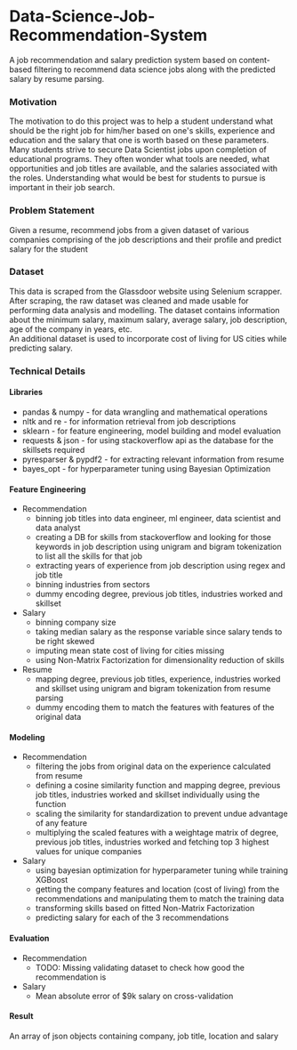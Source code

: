 # Data-Science-Job-Recommendation-System
A job recommendation and salary prediction system based on content-based filtering to recommend data science jobs along with the predicted salary by resume parsing.
 
 ### Motivation
The motivation to do this project was to help a student understand what should be the right job for him/her based on one's skills, experience and education and the salary that one is worth based on these parameters. Many students strive to secure Data Scientist jobs upon completion of educational programs. They often wonder what tools are needed, what opportunities and job titles are available, and the salaries associated with the roles. Understanding what would be best for students to pursue is important in their job search.
 
 ### Problem Statement
Given a resume, recommend jobs from a given dataset of various companies comprising of the job descriptions and their profile and predict salary for the student
 
 ### Dataset
This data is scraped from the Glassdoor website using Selenium scrapper. After scraping, the raw dataset was cleaned and made usable for performing data analysis and modelling. The dataset contains information about the minimum salary, maximum salary, average salary, job description, age of the company in years, etc.<br>
An additional dataset is used to incorporate cost of living for US cities while predicting salary.
 
 ### Technical Details
 
 #### Libraries
 * pandas & numpy - for data wrangling and mathematical operations
 * nltk and re - for information retrieval from job descriptions
 * sklearn - for feature engineering, model building and model evaluation
 * requests & json - for using stackoverflow api as the database for the skillsets required
 * pyresparser & pypdf2 - for extracting relevant information from resume 
 * bayes_opt - for hyperparameter tuning using Bayesian Optimization

#### Feature Engineering
* Recommendation
  * binning job titles into data engineer, ml engineer, data scientist and data analyst
  * creating a DB for skills from stackoverflow and looking for those keywords in job description using unigram and bigram tokenization to list all the skills for that job
  * extracting years of experience from job description using regex and job title
  * binning industries from sectors
  * dummy encoding degree, previous job titles, industries worked and skillset
* Salary
  * binning company size
  * taking median salary as the response variable since salary tends to be right skewed
  * imputing mean state cost of living for cities missing
  * using Non-Matrix Factorization for dimensionality reduction of skills
* Resume
  * mapping degree, previous job titles, experience, industries worked and skillset using unigram and bigram tokenization from resume parsing
  * dummy encoding them to match the features with features of the original data

#### Modeling
* Recommendation
  * filtering the jobs from original data on the experience calculated from resume
  * defining a cosine similarity function and mapping degree, previous job titles, industries worked and skillset individually using the function
  * scaling the similarity for standardization to prevent undue advantage of any feature
  * multiplying the scaled features with a weightage matrix of degree, previous job titles, industries worked and fetching top 3 highest values for unique companies
* Salary
  * using bayesian optimization for hyperparameter tuning while training XGBoost
  * getting the company features and location (cost of living) from the recommendations and manipulating them to match the training data
  * transforming skills based on fitted Non-Matrix Factorization
  * predicting salary for each of the 3 recommendations

#### Evaluation
* Recommendation
  * TODO: Missing validating dataset to check how good the recommendation is
* Salary
  * Mean absolute error of $9k salary on cross-validation 

#### Result
An array of json objects containing company, job title, location and salary 
 
